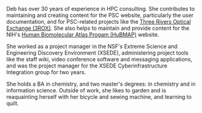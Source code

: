 Deb has over 30 years of experience in HPC consulting. She contributes
to maintaining and creating content for the PSC website, particularly
the user documentation, and for PSC-related projects like the [Three
Rivers Optical Exchange (3ROX)](https://3rox.org). She also helps to
maintain and provide content for the NIH's [Human Biomolecular Atlas Progam (HuBMAP)](https://3rox.org)  website.

She worked as a project manager in the NSF's Extreme Science and
Engineering Discovery Environment (XSEDE), administering project
tools like the staff wiki, video conference software and messaging
applications, and was the project manager for the XSEDE
Cyberinfrastructure Integration group for two years.

She holds a BA in chemistry, and two master's degrees: in chemistry
and in information science. Outside of work, she likes to garden and
is reaquainting herself with her bicycle and sewing machine, and
learning to quilt.
